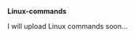                            
**Linux-commands**

I will upload Linux commands soon...      

  






